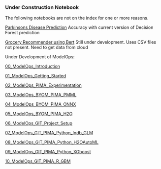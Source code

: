 ### Under Construction Notebook

The following notebooks are not on the index for one or more reasons.

[Parkinsons Disease Prediction](../UseCases/.Parkinsons_Disease_Prediction/Parkinsons_Disease_Prediction_PY_SQL.ipynb)
Accuracy with current version of Decision Forest prediction

[Grocery Recommender using Bert](../UseCases/.BERT_Grocery_Recommender/BERT_Grocery_Recommender.ipynb) Still under development. Uses CSV files not present. Need to get data from cloud

Under Development of ModelOps:

[00_ModelOps_Introduction](../UseCases/.ModelOps/00_ModelOps_Introduction.ipynb)

[01_ModelOps_Getting_Started](../UseCases/.ModelOps/01_ModelOps_Getting_Started.ipynb)

[02_ModelOps_PIMA_Experimentation](../UseCases/.ModelOps/02_ModelOps_PIMA_Experimentation.ipynb)

[03_ModelOps_BYOM_PIMA_PMML](../UseCases/.ModelOps/03_ModelOps_BYOM_PIMA_PMML.ipynb)

[04_ModelOps_BYOM_PIMA_ONNX](../UseCases/.ModelOps/04_ModelOps_BYOM_PIMA_ONNX.ipynb)

[05_ModelOps_BYOM_PIMA_H2O](../UseCases/.ModelOps/05_ModelOps_BYOM_PIMA_H2O.ipynb)

[06_ModelOps_GIT_Project_Setup](../UseCases/.ModelOps/06_ModelOps_GIT_Project_Setup.ipynb)

[07_ModelOps_GIT_PIMA_Python_Indb_GLM](../UseCases/.ModelOps/07_ModelOps_GIT_PIMA_Python_Indb_GLM.ipynb)

[08_ModelOps_GIT_PIMA_Python_H2OAutoML](../UseCases/.ModelOps/08_ModelOps_GIT_PIMA_Python_H2OAutoML.ipynb)

[09_ModelOps_GIT_PIMA_Python_XGboost](../UseCases/.ModelOps/09_ModelOps_GIT_PIMA_Python_XGboost.ipynb)

[10_ModelOps_GIT_PIMA_R_GBM](../UseCases/.ModelOps/10_ModelOps_GIT_PIMA_R_GBM.ipynb)